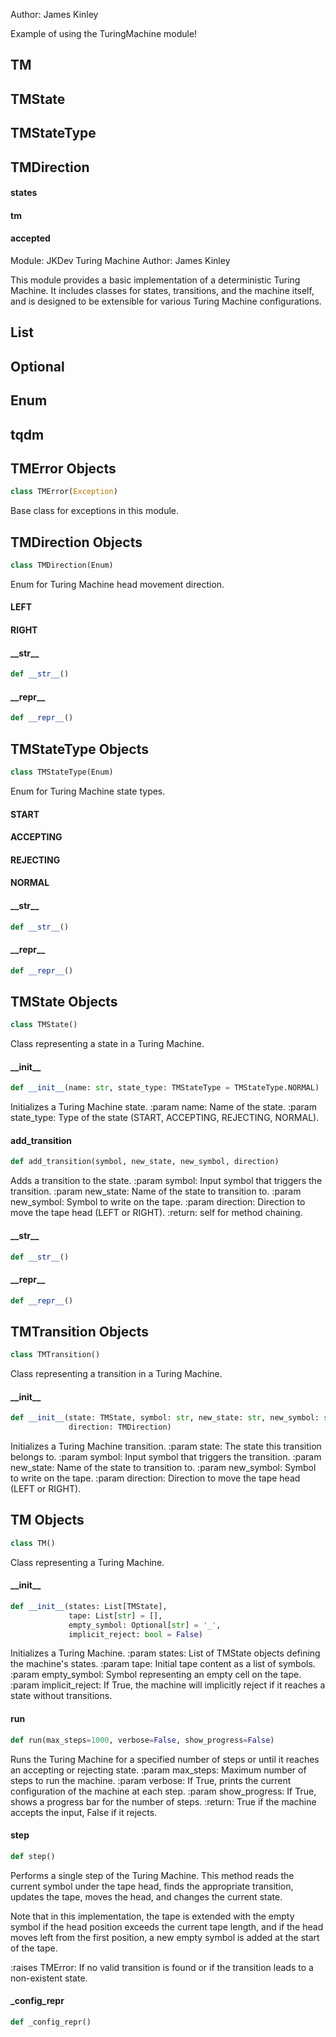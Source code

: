 Author: James Kinley

Example of using the TuringMachine module!

<a id="Example.TM"></a>

## TM

<a id="Example.TMState"></a>

## TMState

<a id="Example.TMStateType"></a>

## TMStateType

<a id="Example.TMDirection"></a>

## TMDirection

<a id="Example.states"></a>

#### states

<a id="Example.tm"></a>

#### tm

<a id="Example.accepted"></a>

#### accepted

Module: JKDev Turing Machine
Author: James Kinley

This module provides a basic implementation of a deterministic Turing Machine.
It includes classes for states, transitions, and the machine itself, and is designed to be extensible for various Turing Machine configurations.

<a id="TuringMachine.List"></a>

## List

<a id="TuringMachine.Optional"></a>

## Optional

<a id="TuringMachine.Enum"></a>

## Enum

<a id="TuringMachine.tqdm"></a>

## tqdm

<a id="TuringMachine.TMError"></a>

## TMError Objects

```python
class TMError(Exception)
```

Base class for exceptions in this module.

<a id="TuringMachine.TMDirection"></a>

## TMDirection Objects

```python
class TMDirection(Enum)
```

Enum for Turing Machine head movement direction.

<a id="TuringMachine.TMDirection.LEFT"></a>

#### LEFT

<a id="TuringMachine.TMDirection.RIGHT"></a>

#### RIGHT

<a id="TuringMachine.TMDirection.__str__"></a>

#### \_\_str\_\_

```python
def __str__()
```

<a id="TuringMachine.TMDirection.__repr__"></a>

#### \_\_repr\_\_

```python
def __repr__()
```

<a id="TuringMachine.TMStateType"></a>

## TMStateType Objects

```python
class TMStateType(Enum)
```

Enum for Turing Machine state types.

<a id="TuringMachine.TMStateType.START"></a>

#### START

<a id="TuringMachine.TMStateType.ACCEPTING"></a>

#### ACCEPTING

<a id="TuringMachine.TMStateType.REJECTING"></a>

#### REJECTING

<a id="TuringMachine.TMStateType.NORMAL"></a>

#### NORMAL

<a id="TuringMachine.TMStateType.__str__"></a>

#### \_\_str\_\_

```python
def __str__()
```

<a id="TuringMachine.TMStateType.__repr__"></a>

#### \_\_repr\_\_

```python
def __repr__()
```

<a id="TuringMachine.TMState"></a>

## TMState Objects

```python
class TMState()
```

Class representing a state in a Turing Machine.

<a id="TuringMachine.TMState.__init__"></a>

#### \_\_init\_\_

```python
def __init__(name: str, state_type: TMStateType = TMStateType.NORMAL)
```

Initializes a Turing Machine state.
:param name: Name of the state.
:param state_type: Type of the state (START, ACCEPTING, REJECTING, NORMAL).

<a id="TuringMachine.TMState.add_transition"></a>

#### add\_transition

```python
def add_transition(symbol, new_state, new_symbol, direction)
```

Adds a transition to the state.
:param symbol: Input symbol that triggers the transition.
:param new_state: Name of the state to transition to.
:param new_symbol: Symbol to write on the tape.
:param direction: Direction to move the tape head (LEFT or RIGHT).
:return: self for method chaining.

<a id="TuringMachine.TMState.__str__"></a>

#### \_\_str\_\_

```python
def __str__()
```

<a id="TuringMachine.TMState.__repr__"></a>

#### \_\_repr\_\_

```python
def __repr__()
```

<a id="TuringMachine.TMTransition"></a>

## TMTransition Objects

```python
class TMTransition()
```

Class representing a transition in a Turing Machine.

<a id="TuringMachine.TMTransition.__init__"></a>

#### \_\_init\_\_

```python
def __init__(state: TMState, symbol: str, new_state: str, new_symbol: str,
             direction: TMDirection)
```

Initializes a Turing Machine transition.
:param state: The state this transition belongs to.
:param symbol: Input symbol that triggers the transition.
:param new_state: Name of the state to transition to.
:param new_symbol: Symbol to write on the tape.
:param direction: Direction to move the tape head (LEFT or RIGHT).

<a id="TuringMachine.TM"></a>

## TM Objects

```python
class TM()
```

Class representing a Turing Machine.

<a id="TuringMachine.TM.__init__"></a>

#### \_\_init\_\_

```python
def __init__(states: List[TMState],
             tape: List[str] = [],
             empty_symbol: Optional[str] = '_',
             implicit_reject: bool = False)
```

Initializes a Turing Machine.
:param states: List of TMState objects defining the machine's states.
:param tape: Initial tape content as a list of symbols.
:param empty_symbol: Symbol representing an empty cell on the tape.
:param implicit_reject: If True, the machine will implicitly reject if it reaches a state without transitions.

<a id="TuringMachine.TM.run"></a>

#### run

```python
def run(max_steps=1000, verbose=False, show_progress=False)
```

Runs the Turing Machine for a specified number of steps or until it reaches an accepting or rejecting state.
:param max_steps: Maximum number of steps to run the machine.
:param verbose: If True, prints the current configuration of the machine at each step.
:param show_progress: If True, shows a progress bar for the number of steps.
:return: True if the machine accepts the input, False if it rejects.

<a id="TuringMachine.TM.step"></a>

#### step

```python
def step()
```

Performs a single step of the Turing Machine.
This method reads the current symbol under the tape head, finds the appropriate transition,
updates the tape, moves the head, and changes the current state.

Note that in this implementation, the tape is extended with the empty symbol if the head position exceeds the current tape length,
and if the head moves left from the first position, a new empty symbol is added at the start of the tape.

:raises TMError: If no valid transition is found or if the transition leads to a non-existent state.

<a id="TuringMachine.TM._config_repr"></a>

#### \_config\_repr

```python
def _config_repr()
```


